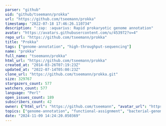 ```yaml
---
parser: "github"
uid: "github/tseemann/prokka"
url: "https://github.com/tseemann/prokka"
timestamp: "2022-07-18 17:46:26.110734"
description: ":zap: :aquarius: Rapid prokaryotic genome annotation"
avatar: "https://avatars.githubusercontent.com/u/453972?v=4"
repo_url: "https://github.com/tseemann/prokka"
title: "Prokka"
tags: ["genome-annotation", "high-throughput-sequencing"]
name: "prokka"
full_name: "tseemann/prokka"
html_url: "https://github.com/tseemann/prokka"
created_at: "2014-03-26T07:19:23Z"
updated_at: "2022-07-14T05:00:23Z"
clone_url: "https://github.com/tseemann/prokka.git"
size: 329767
stargazers_count: 577
watchers_count: 577
language: "Perl"
open_issues_count: 189
subscribers_count: 42
owner: {"html_url": "https://github.com/tseemann", "avatar_url": "https://avatars.githubusercontent.com/u/453972?v=4", "login": "tseemann", "type": "User"}
topics: ["genome-annotation", "functional-assignment", "bacterial-genomes", "gene-finding"]
date: "2024-11-09 14:24:20.050369"
---
```

